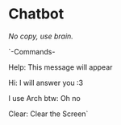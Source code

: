 # Chatbot

_No copy, use brain._

`-Commands-

Help: This message will appear

Hi: I will answer you :3

I use Arch btw: Oh no

Clear: Clear the Screen`
